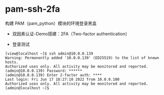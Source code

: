 # pam-ssh-2fa

构建 PAM（pam_python）模块的环境登录黑盒
- 双因素认证-Demo搭建：2FA（Two-factor authentication）

- 登录测试
```shell
[view@localhost ~]$ ssh admin@10.0.0.139
Warning: Permanently added '10.0.0.139' (ED25519) to the list of known hosts.
Authorized uses only. All activity may be monitored and reported.
(admin@10.0.0.139) Password: ******
(admin@10.0.0.139) Enter 2-factor auth: ****
Last login: Fri Jun 17 18:27:10 2022 from 10.0.0.100
Authorized uses only. All activity may be monitored and reported.
[admin@localhost ~]$ 
```
